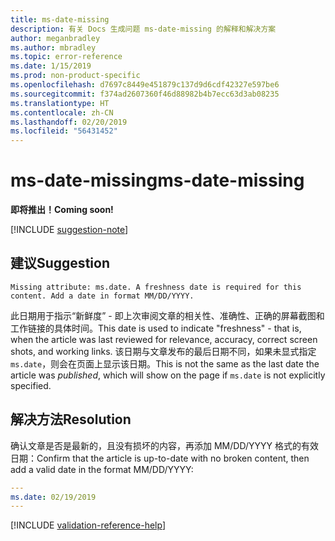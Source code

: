 ```yaml
---
title: ms-date-missing
description: 有关 Docs 生成问题 ms-date-missing 的解释和解决方案
author: meganbradley
ms.author: mbradley
ms.topic: error-reference
ms.date: 1/15/2019
ms.prod: non-product-specific
ms.openlocfilehash: d7697c8449e451879c137d9d6cdf42327e597be6
ms.sourcegitcommit: f374ad2607360f46d88982b4b7ecc63d3ab08235
ms.translationtype: HT
ms.contentlocale: zh-CN
ms.lasthandoff: 02/20/2019
ms.locfileid: "56431452"
---
```

# <a name="ms-date-missing"></a><span data-ttu-id="e75d4-103">ms-date-missing</span><span class="sxs-lookup"><span data-stu-id="e75d4-103">ms-date-missing</span></span>

<span data-ttu-id="e75d4-104">**即将推出！**</span><span class="sxs-lookup"><span data-stu-id="e75d4-104">**Coming soon!**</span></span>

[!INCLUDE [suggestion-note](includes/suggestion-note.md)]

## <a name="suggestion"></a><span data-ttu-id="e75d4-105">建议</span><span class="sxs-lookup"><span data-stu-id="e75d4-105">Suggestion</span></span>

`Missing attribute: ms.date. A freshness date is required for this content. Add a date in format MM/DD/YYYY.`

<span data-ttu-id="e75d4-106">此日期用于指示“新鲜度” - 即上次审阅文章的相关性、准确性、正确的屏幕截图和工作链接的具体时间。</span><span class="sxs-lookup"><span data-stu-id="e75d4-106">This date is used to indicate "freshness" - that is, when the article was last reviewed for relevance, accuracy, correct screen shots, and working links.</span></span> <span data-ttu-id="e75d4-107">该日期与文章发布的最后日期不同，如果未显式指定 `ms.date`，则会在页面上显示该日期。</span><span class="sxs-lookup"><span data-stu-id="e75d4-107">This is not the same as the last date the article was *published*, which will show on the page if `ms.date` is not explicitly specified.</span></span>

## <a name="resolution"></a><span data-ttu-id="e75d4-108">解决方法</span><span class="sxs-lookup"><span data-stu-id="e75d4-108">Resolution</span></span>

<span data-ttu-id="e75d4-109">确认文章是否是最新的，且没有损坏的内容，再添加 MM/DD/YYYY 格式的有效日期：</span><span class="sxs-lookup"><span data-stu-id="e75d4-109">Confirm that the article is up-to-date with no broken content, then add a valid date in the format MM/DD/YYYY:</span></span>

```yml
---
ms.date: 02/19/2019
---
```

<!--make sure to add this file to your includes folder and verify the path-->
[!INCLUDE [validation-reference-help](includes/validation-reference-help.md)]
